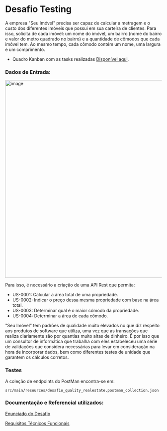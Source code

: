 # Desafio Testing

A empresa "Seu Imóvel" precisa ser capaz de calcular a metragem e o custo dos diferentes imóveis que possui em sua carteira de clientes.
Para isso, solicita de cada imóvel: um nome do imóvel, um bairro (nome do bairro e valor do metro quadrado no bairro) e a quantidade de cômodos que cada imóvel tem. Ao mesmo tempo, cada cômodo contém um nome, uma largura e um comprimento.

- Quadro Kanban com as tasks realizadas [Disponível aqui](https://github.com/juliocesargama/desafio_quality/projects/2).


### Dados de Entrada:

<img width="634" alt="image" src="https://user-images.githubusercontent.com/70298438/161097439-703a5fd7-f466-48ea-9636-9a168d9bbd6e.png">

Para isso, é necessário a criação de uma API Rest que permita:

- US-0001: Calcular a área total de uma propriedade.
- US-0002: Indicar o preço dessa mesma propriedade com base na área total.
- US-0003: Determinar qual é o maior cômodo da propriedade.
- US-0004: Determinar a área de cada cômodo.

"Seu Imóvel" tem padrões de qualidade muito elevados no que diz respeito aos produtos de software que utiliza, uma vez que as transações que realiza diariamente são por quantias muito altas de dinheiro. É por isso que um consultor de informática que trabalha com eles estabeleceu uma série de validações que considera necessárias para levar em consideração na hora de incorporar dados, bem como diferentes testes de unidade que garantem os cálculos corretos.

### Testes

A coleção de endpoints do PostMan encontra-se em: 

``src/main/resources/desafio_quality_realestate.postman_collection.json``

### Documentação e Referencial utilizados:

[Enunciado do Desafio](https://drive.google.com/file/d/1uJwN1PHw6HKZdjG33QxT4l1i17EpKLf5/view)

[Requisitos Técnicos Funcionais](https://drive.google.com/file/d/1EFzBwHJU6G47N11RzZvG6QZgrpF2mVqq/view)
